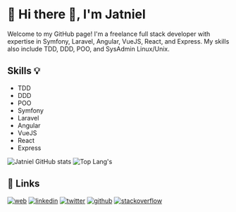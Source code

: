 # 🚀 Hi there 👋, I'm Jatniel
Welcome to my GitHub page!
I'm a freelance full stack developer with expertise in Symfony, Laravel, Angular, VueJS, React, and Express. My skills also include TDD, DDD, POO, and SysAdmin Linux/Unix.

##  Skills 💡
- TDD
- DDD
- POO
- Symfony
- Laravel
- Angular
- VueJS
- React
- Express

![Jatniel GitHub stats](https://github-readme-stats.vercel.app/api?username=jatniel&count_private=true&show_icons=true&theme=radical)
![Top Lang's](https://github-readme-stats.vercel.app/api/top-langs/?username=jatniel&layout=compact&theme=radical)

 

## 🔗 Links
[![web](https://img.shields.io/badge/my_web-000?style=for-the-badge&logo=ko-fi&logoColor=white)](https://jatniel.dev/)
[![linkedin](https://img.shields.io/badge/linkedin-0A66C2?style=for-the-badge&logo=linkedin&logoColor=white)](https://fr.linkedin.com/in/jatniel)
[![twitter](https://img.shields.io/badge/twitter-1DA1F2?style=for-the-badge&logo=twitter&logoColor=white)](https://twitter.com/jatnieldev)
[![github](https://img.shields.io/badge/github-007096?style=for-the-badge&logo=github&logoColor=white)](https://www.github.com/jatniel)
[![stackoverflow](https://img.shields.io/badge/stackoverflow-0A66C2?style=for-the-badge&logo=stackoverflow&logoColor=white)](https://stackoverflow.com/users/9446515/jatniel)
